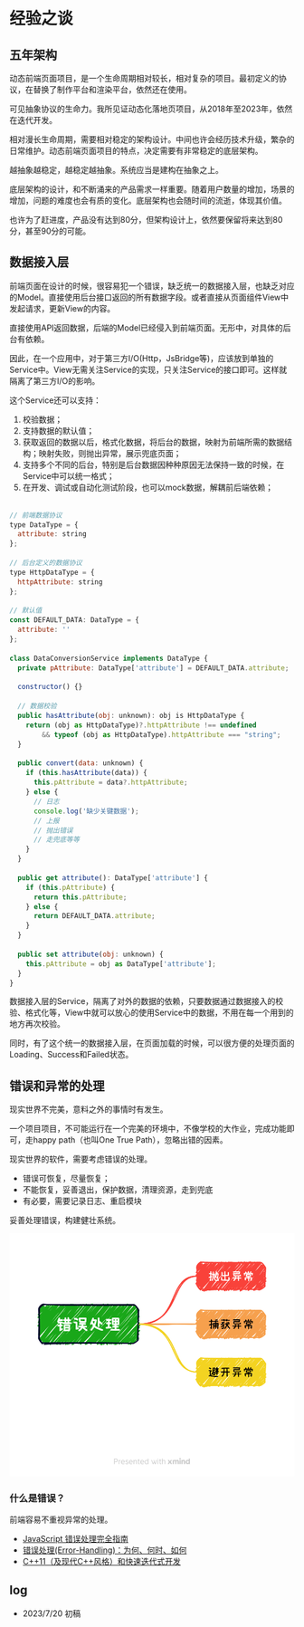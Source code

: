# 经验之谈

## 五年架构

动态前端页面项目，是一个生命周期相对较长，相对复杂的项目。最初定义的协议，在替换了制作平台和渲染平台，依然还在使用。

可见抽象协议的生命力。我所见证动态化落地页项目，从2018年至2023年，依然在迭代开发。

相对漫长生命周期，需要相对稳定的架构设计。中间也许会经历技术升级，繁杂的日常维护。动态前端页面项目的特点，决定需要有非常稳定的底层架构。

越抽象越稳定，越稳定越抽象。系统应当是建构在抽象之上。

底层架构的设计，和不断涌来的产品需求一样重要。随着用户数量的增加，场景的增加，问题的难度也会有质的变化。底层架构也会随时间的流逝，体现其价值。

也许为了赶进度，产品没有达到80分，但架构设计上，依然要保留将来达到80分，甚至90分的可能。

## 数据接入层

前端页面在设计的时候，很容易犯一个错误，缺乏统一的数据接入层，也缺乏对应的Model。直接使用后台接口返回的所有数据字段。或者直接从页面组件View中发起请求，更新View的内容。

直接使用API返回数据，后端的Model已经侵入到前端页面。无形中，对具体的后台有依赖。

因此，在一个应用中，对于第三方I/O(Http，JsBridge等)，应该放到单独的Service中。View无需关注Service的实现，只关注Service的接口即可。这样就隔离了第三方I/O的影响。


这个Service还可以支持：

1. 校验数据；
2. 支持数据的默认值；
3. 获取返回的数据以后，格式化数据，将后台的数据，映射为前端所需的数据结构；映射失败，则抛出异常，展示兜底页面；
4. 支持多个不同的后台，特别是后台数据因种种原因无法保持一致的时候，在Service中可以统一格式；
4. 在开发、调试或自动化测试阶段，也可以mock数据，解耦前后端依赖；

```javascript

// 前端数据协议
type DataType = {
  attribute: string
};

// 后台定义的数据协议
type HttpDataType = {
  httpAttribute: string
};

// 默认值
const DEFAULT_DATA: DataType = {
  attribute: ''
};

class DataConversionService implements DataType {
  private pAttribute: DataType['attribute'] = DEFAULT_DATA.attribute;

  constructor() {}

  // 数据校验
  public hasAttribute(obj: unknown): obj is HttpDataType {
    return (obj as HttpDataType)?.httpAttribute !== undefined
        && typeof (obj as HttpDataType).httpAttribute === "string";
  }

  public convert(data: unknown) {
    if (this.hasAttribute(data)) {
      this.pAttribute = data?.httpAttribute;
    } else {
      // 日志
      console.log('缺少关键数据');
      // 上报
      // 抛出错误
      // 走兜底等等
    }
  }

  public get attribute(): DataType['attribute'] {
    if (this.pAttribute) {
      return this.pAttribute;
    } else {
      return DEFAULT_DATA.attribute;
    }
  }

  public set attribute(obj: unknown) {
    this.pAttribute = obj as DataType['attribute'];
  }
}

```

数据接入层的Service，隔离了对外的数据的依赖，只要数据通过数据接入的校验、格式化等，View中就可以放心的使用Service中的数据，不用在每一个用到的地方再次校验。

同时，有了这个统一的数据接入层，在页面加载的时候，可以很方便的处理页面的Loading、Success和Failed状态。


## 错误和异常的处理

现实世界不完美，意料之外的事情时有发生。

一个项目项目，不可能运行在一个完美的环境中，不像学校的大作业，完成功能即可，走happy path（也叫One True Path），忽略出错的因素。

现实世界的软件，需要考虑错误的处理。

- 错误可恢复，尽量恢复；
- 不能恢复，妥善退出，保护数据，清理资源，走到兜底
- 有必要，需要记录日志、重启模块

妥善处理错误，构建健壮系统。

![error](./code_design_experience_assets/thinking_error.png)

### 什么是错误？



前端容易不重视异常的处理。


- [JavaScript 错误处理完全指南](https://www.infoq.cn/article/gls9hjusghqmll1zowwn)
- [错误处理(Error-Handling)：为何、何时、如何](https://blog.csdn.net/pongba/article/details/1815742?spm=1001.2014.3001.5501)
- [C++11（及现代C++风格）和快速迭代式开发](https://blog.csdn.net/pongba/article/details/7911997?spm=1001.2014.3001.5501)


## log

- 2023/7/20 初稿